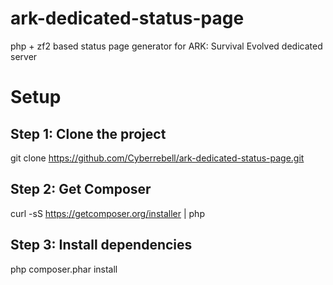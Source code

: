 # ark-dedicated-status-page
php + zf2 based status page generator for ARK: Survival Evolved dedicated server

# Setup

## Step 1: Clone the project
git clone https://github.com/Cyberrebell/ark-dedicated-status-page.git

## Step 2: Get Composer
curl -sS https://getcomposer.org/installer | php

## Step 3: Install dependencies
php composer.phar install